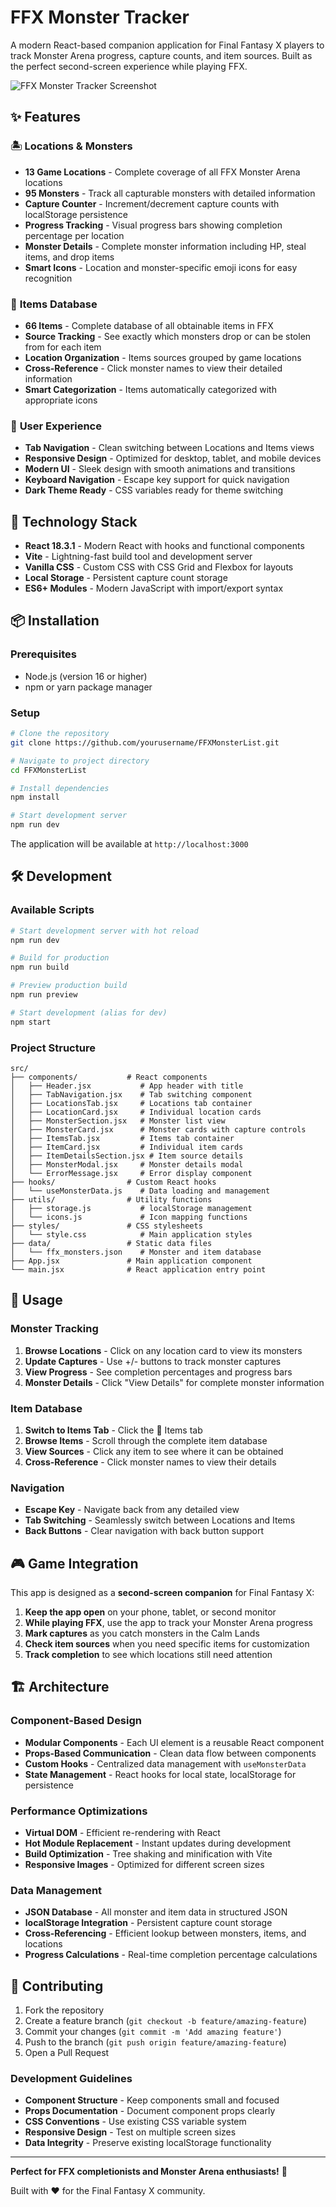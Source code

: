 # FFX Monster Tracker

A modern React-based companion application for Final Fantasy X players to track Monster Arena progress, capture counts, and item sources. Built as the perfect second-screen experience while playing FFX.

![FFX Monster Tracker Screenshot](https://github.com/user-attachments/assets/6e1b3a30-dad3-4baa-aaf2-2fcf25116c9f)

## ✨ Features

### 🏝️ **Locations & Monsters**
- **13 Game Locations** - Complete coverage of all FFX Monster Arena locations
- **95 Monsters** - Track all capturable monsters with detailed information
- **Capture Counter** - Increment/decrement capture counts with localStorage persistence
- **Progress Tracking** - Visual progress bars showing completion percentage per location
- **Monster Details** - Complete monster information including HP, steal items, and drop items
- **Smart Icons** - Location and monster-specific emoji icons for easy recognition

### 💎 **Items Database**
- **66 Items** - Complete database of all obtainable items in FFX
- **Source Tracking** - See exactly which monsters drop or can be stolen from for each item
- **Location Organization** - Items sources grouped by game locations
- **Cross-Reference** - Click monster names to view their detailed information
- **Smart Categorization** - Items automatically categorized with appropriate icons

### 🎨 **User Experience**
- **Tab Navigation** - Clean switching between Locations and Items views
- **Responsive Design** - Optimized for desktop, tablet, and mobile devices
- **Modern UI** - Sleek design with smooth animations and transitions
- **Keyboard Navigation** - Escape key support for quick navigation
- **Dark Theme Ready** - CSS variables ready for theme switching

## 🚀 Technology Stack

- **React 18.3.1** - Modern React with hooks and functional components
- **Vite** - Lightning-fast build tool and development server
- **Vanilla CSS** - Custom CSS with CSS Grid and Flexbox for layouts
- **Local Storage** - Persistent capture count storage
- **ES6+ Modules** - Modern JavaScript with import/export syntax

## 📦 Installation

### Prerequisites
- Node.js (version 16 or higher)
- npm or yarn package manager

### Setup
```bash
# Clone the repository
git clone https://github.com/yourusername/FFXMonsterList.git

# Navigate to project directory
cd FFXMonsterList

# Install dependencies
npm install

# Start development server
npm run dev
```

The application will be available at `http://localhost:3000`

## 🛠️ Development

### Available Scripts

```bash
# Start development server with hot reload
npm run dev

# Build for production
npm run build

# Preview production build
npm run preview

# Start development (alias for dev)
npm start
```

### Project Structure

```
src/
├── components/           # React components
│   ├── Header.jsx           # App header with title
│   ├── TabNavigation.jsx    # Tab switching component
│   ├── LocationsTab.jsx     # Locations tab container
│   ├── LocationCard.jsx     # Individual location cards
│   ├── MonsterSection.jsx   # Monster list view
│   ├── MonsterCard.jsx      # Monster cards with capture controls
│   ├── ItemsTab.jsx         # Items tab container
│   ├── ItemCard.jsx         # Individual item cards
│   ├── ItemDetailsSection.jsx # Item source details
│   ├── MonsterModal.jsx     # Monster details modal
│   └── ErrorMessage.jsx     # Error display component
├── hooks/                # Custom React hooks
│   └── useMonsterData.js    # Data loading and management
├── utils/                # Utility functions
│   ├── storage.js           # localStorage management
│   └── icons.js             # Icon mapping functions
├── styles/               # CSS stylesheets
│   └── style.css            # Main application styles
├── data/                 # Static data files
│   └── ffx_monsters.json    # Monster and item database
├── App.jsx               # Main application component
└── main.jsx              # React application entry point
```

## 📱 Usage

### Monster Tracking
1. **Browse Locations** - Click on any location card to view its monsters
2. **Update Captures** - Use +/- buttons to track monster captures
3. **View Progress** - See completion percentages and progress bars
4. **Monster Details** - Click "View Details" for complete monster information

### Item Database
1. **Switch to Items Tab** - Click the 💎 Items tab
2. **Browse Items** - Scroll through the complete item database
3. **View Sources** - Click any item to see where it can be obtained
4. **Cross-Reference** - Click monster names to view their details

### Navigation
- **Escape Key** - Navigate back from any detailed view
- **Tab Switching** - Seamlessly switch between Locations and Items
- **Back Buttons** - Clear navigation with back button support

## 🎮 Game Integration

This app is designed as a **second-screen companion** for Final Fantasy X:

1. **Keep the app open** on your phone, tablet, or second monitor
2. **While playing FFX**, use the app to track your Monster Arena progress
3. **Mark captures** as you catch monsters in the Calm Lands
4. **Check item sources** when you need specific items for customization
5. **Track completion** to see which locations still need attention

## 🏗️ Architecture

### Component-Based Design
- **Modular Components** - Each UI element is a reusable React component
- **Props-Based Communication** - Clean data flow between components
- **Custom Hooks** - Centralized data management with `useMonsterData`
- **State Management** - React hooks for local state, localStorage for persistence

### Performance Optimizations
- **Virtual DOM** - Efficient re-rendering with React
- **Hot Module Replacement** - Instant updates during development
- **Build Optimization** - Tree shaking and minification with Vite
- **Responsive Images** - Optimized for different screen sizes

### Data Management
- **JSON Database** - All monster and item data in structured JSON
- **localStorage Integration** - Persistent capture count storage
- **Cross-Referencing** - Efficient lookup between monsters, items, and locations
- **Progress Calculations** - Real-time completion percentage calculations

## 🤝 Contributing

1. Fork the repository
2. Create a feature branch (`git checkout -b feature/amazing-feature`)
3. Commit your changes (`git commit -m 'Add amazing feature'`)
4. Push to the branch (`git push origin feature/amazing-feature`)
5. Open a Pull Request

### Development Guidelines
- **Component Structure** - Keep components small and focused
- **Props Documentation** - Document component props clearly
- **CSS Conventions** - Use existing CSS variable system
- **Responsive Design** - Test on multiple screen sizes
- **Data Integrity** - Preserve existing localStorage functionality

---

**Perfect for FFX completionists and Monster Arena enthusiasts!** 🎯

Built with ❤️ for the Final Fantasy X community.
